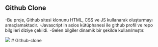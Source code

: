 ## Github Clone

-Bu proje, Github  sitesi klonunu HTML, CSS ve JS kullanarak oluşturmayı amaçlamaktadır. 
-Javascript in axios kütüphanesi ile github profil ve repo bilgileri diziye çekildi.
-Gelen bilgiler dinamik bir şekilde kullanılmıştır.

<img src="screen.gif" />
# Github-clone
